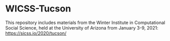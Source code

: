# WICSS-Tucson
This repository includes materials from the Winter Institute in Computational Social Science, held at the University of Arizona from January 3-9, 2021: https://sicss.io/2020/tucson/
